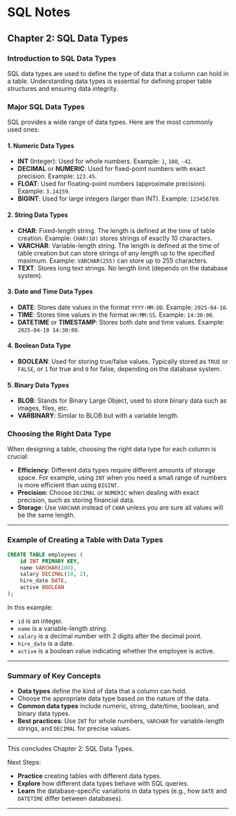 
# SQL Notes

## Chapter 2: SQL Data Types

### Introduction to SQL Data Types
SQL data types are used to define the type of data that a column can hold in a table. Understanding data types is essential for defining proper table structures and ensuring data integrity.

### Major SQL Data Types
SQL provides a wide range of data types. Here are the most commonly used ones:

#### 1. Numeric Data Types
- **INT** (Integer): Used for whole numbers. Example: `1`, `100`, `-42`.
- **DECIMAL** or **NUMERIC**: Used for fixed-point numbers with exact precision. Example: `123.45`.
- **FLOAT**: Used for floating-point numbers (approximate precision). Example: `3.14159`.
- **BIGINT**: Used for large integers (larger than INT). Example: `123456789`.

#### 2. String Data Types
- **CHAR**: Fixed-length string. The length is defined at the time of table creation. Example: `CHAR(10)` stores strings of exactly 10 characters.
- **VARCHAR**: Variable-length string. The length is defined at the time of table creation but can store strings of any length up to the specified maximum. Example: `VARCHAR(255)` can store up to 255 characters.
- **TEXT**: Stores long text strings. No length limit (depends on the database system).

#### 3. Date and Time Data Types
- **DATE**: Stores date values in the format `YYYY-MM-DD`. Example: `2025-04-10`.
- **TIME**: Stores time values in the format `HH:MM:SS`. Example: `14:30:00`.
- **DATETIME** or **TIMESTAMP**: Stores both date and time values. Example: `2025-04-10 14:30:00`.

#### 4. Boolean Data Type
- **BOOLEAN**: Used for storing true/false values. Typically stored as `TRUE` or `FALSE`, or `1` for true and `0` for false, depending on the database system.

#### 5. Binary Data Types
- **BLOB**: Stands for Binary Large Object, used to store binary data such as images, files, etc.
- **VARBINARY**: Similar to BLOB but with a variable length.

### Choosing the Right Data Type
When designing a table, choosing the right data type for each column is crucial:
- **Efficiency**: Different data types require different amounts of storage space. For example, using `INT` when you need a small range of numbers is more efficient than using `BIGINT`.
- **Precision**: Choose `DECIMAL` or `NUMERIC` when dealing with exact precision, such as storing financial data.
- **Storage**: Use `VARCHAR` instead of `CHAR` unless you are sure all values will be the same length.

---

### Example of Creating a Table with Data Types

```sql
CREATE TABLE employees (
    id INT PRIMARY KEY,
    name VARCHAR(100),
    salary DECIMAL(10, 2),
    hire_date DATE,
    active BOOLEAN
);
```

In this example:
- `id` is an integer.
- `name` is a variable-length string.
- `salary` is a decimal number with 2 digits after the decimal point.
- `hire_date` is a date.
- `active` is a boolean value indicating whether the employee is active.

---

### Summary of Key Concepts
- **Data types** define the kind of data that a column can hold.
- Choose the appropriate data type based on the nature of the data.
- **Common data types** include numeric, string, date/time, boolean, and binary data types.
- **Best practices**: Use `INT` for whole numbers, `VARCHAR` for variable-length strings, and `DECIMAL` for precise values.

---

This concludes Chapter 2: SQL Data Types.

Next Steps:
- **Practice** creating tables with different data types.
- **Explore** how different data types behave with SQL queries.
- **Learn** the database-specific variations in data types (e.g., how `DATE` and `DATETIME` differ between databases).

---
